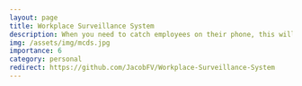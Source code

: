 ```yaml
---
layout: page
title: Workplace Surveillance System
description: When you need to catch employees on their phone, this will do the trick!
img: /assets/img/mcds.jpg
importance: 6
category: personal
redirect: https://github.com/JacobFV/Workplace-Surveillance-System
---
```

